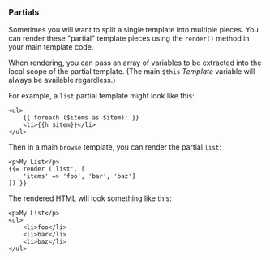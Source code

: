 ### Partials

Sometimes you will want to split a single template into multiple pieces. You can
render these "partial" template pieces using the `render()` method in your main
template code.

When rendering, you can pass an array of variables to be extracted into the
local scope of the partial template. (The main `$this` _Template_ variable will
always be available regardless.)

For example, a `list` partial template might look like this:

```html+php
<ul>
    {{ foreach ($items as $item): }}
    <li>{{h $item}}</li>
</ul>
```

Then in a main `browse` template, you can render the partial `list`:

```html+php
<p>My List</p>
{{= render ('list', [
    'items' => 'foo', 'bar', 'baz']
]) }}
```

The rendered HTML will look something like this:

```html+php
<p>My List</p>
<ul>
    <li>foo</li>
    <li>bar</li>
    <li>baz</li>
</ul>
```
